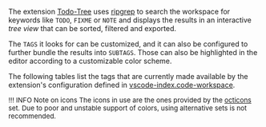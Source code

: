 <!-- markdownlint-disable MD041-->
The extension [Todo-Tree][todo-tree] uses [ripgrep][ripgrep] to search the workspace for keywords
like `TODO`, `FIXME` or `NOTE` and displays the results in an interactive *tree view* that can be
sorted, filtered and exported.

The `TAGS` it looks for can be customized, and it can also be configured to further bundle the
results  into `SUBTAGS`. Those can also be highlighted in the editor according to a customizable
color scheme.

The following tables list the tags that are currently made available by the extension's configuration
defined in [vscode-index.code-workspace](/vscode-index.code-workspace).

<div style="margin: 0 auto 5ex auto; max-width: 600px;  font-size: 95%">

!!! INFO Note on icons
    The icons in use are the ones provided by the [octicons][icons-link] set. Due to poor and unstable
    support of colors, using alternative sets is not recommended.

</div>
</div>

<!-- EXTENSION: Todo-Tree -->
<!-- external Links -->
[ripgrep]: <https://github.com/BurntSushi/ripgrep>
[icons-link]: <https://octicons.github.com/>
[todo-tree]: <https://marketplace.visualstudio.com/items?itemName=Gruntfuggly.todo-tree>
<!-- markdownlint-enable MD041-->
